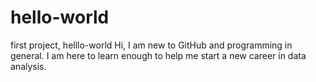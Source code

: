 # hello-world
first project, helllo-world
Hi,
I am new to GitHub and programming in general. I am here to learn enough to help me start a new career in data analysis.
